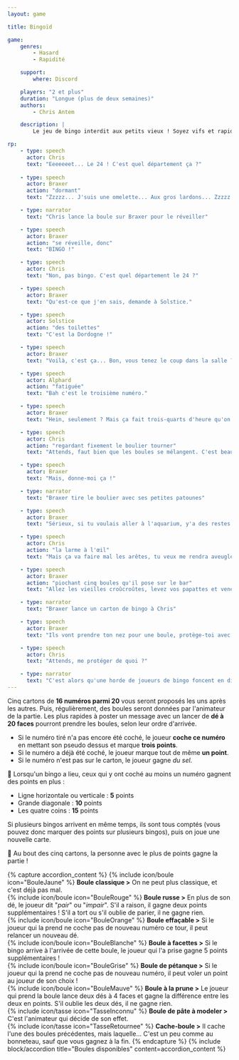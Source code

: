 ```yaml
---
layout: game

title: Bingoïd

game:
    genres:
        - Hasard
        - Rapidité

    support:
        where: Discord

    players: "2 et plus"
    duration: "Longue (plus de deux semaines)"
    authors:
        - Chris Antem

    description: |
        Le jeu de bingo interdit aux petits vieux ! Soyez vifs et rapides pour faire une ligne, sachant que tout le monde joue avec le même carton !

rp:
    - type: speech
      actor: Chris
      text: "Eeeeeeet... Le 24 ! C'est quel département ça ?"
      
    - type: speech
      actor: Braxer
      action: "dormant"
      text: "Zzzzz... J'suis une omelette... Aux gros lardons... Zzzzz..."

    - type: narrator
      text: "Chris lance la boule sur Braxer pour le réveiller"

    - type: speech
      actor: Braxer
      action: "se réveille, donc"
      text: "BINGO !"

    - type: speech
      actor: Chris
      text: "Non, pas bingo. C'est quel département le 24 ?"

    - type: speech
      actor: Braxer
      text: "Qu'est-ce que j'en sais, demande à Solstice."

    - type: speech
      actor: Solstice
      action: "des toilettes"
      text: "C'est la Dordogne !"

    - type: speech
      actor: Braxer
      text: "Voilà, c'est ça... Bon, vous tenez le coup dans la salle ?"

    - type: speech
      actor: Alphard
      action: "fatiguée"
      text: "Bah c'est le troisième numéro."

    - type: speech
      actor: Braxer
      text: "Hein, seulement ? Mais ça fait trois-quarts d'heure qu'on a commencé ! Chris, tu fais quoi ?"

    - type: speech
      actor: Chris
      action: "regardant fixement le boulier tourner"
      text: "Attends, faut bien que les boules se mélangent. C'est beau toutes ces couleurs, ces numérooooos..."

    - type: speech
      actor: Braxer
      text: "Mais, donne-moi ça !"

    - type: narrator
      text: "Braxer tire le boulier avec ses petites patounes"

    - type: speech
      actor: Braxer
      text: "Sérieux, si tu voulais aller à l'aquarium, y'a des restes de soupe au poisson dans la cuisine, rince-toi l'œil."

    - type: speech
      actor: Chris
      action: "la larme à l'œil"
      text: "Mais ça va faire mal les arêtes, tu veux me rendra aveugle ?"

    - type: speech
      actor: Braxer
      action: "piochant cinq boules qu'il pose sur le bar"
      text: "Allez les vieilles croûcroûtes, levez vos papattes et venez chercher ces bouboules ! Premier arrivé premier servi !"

    - type: narrator
      text: "Braxer lance un carton de bingo à Chris"

    - type: speech
      actor: Braxer
      text: "Ils vont prendre ton nez pour une boule, protège-toi avec ça. Moi je vais dans le placard."

    - type: speech
      actor: Chris
      text: "Attends, me protéger de quoi ?"

    - type: narrator
      text: "C'est alors qu'une horde de joueurs de bingo foncent en direction du bar, les yeux injectés de sang"
---
```


Cinq cartons de **16 numéros parmi 20** vous seront proposés les uns après les autres. Puis, régulièrement, des boules seront données par l'animateur de la partie. Les plus rapides à poster un message avec un lancer de **dé à 20 faces** pourront prendre les boules, selon leur ordre d'arrivée.  
- Si le numéro tiré n'a pas encore été coché, le joueur **coche ce numéro** en mettant son pseudo dessus et marque **trois points**.  
- Si le numéro a déjà été coché, le joueur marque tout de même **un point**.
- Si le numéro n'est pas sur le carton, le joueur gagne *du sel*.

🎊 Lorsqu'un bingo a lieu, ceux qui y ont coché au moins un numéro gagnent des points en plus : 
- Ligne horizontale ou verticale : **5** points
- Grande diagonale : **10** points
- Les quatre coins : **15** points

Si plusieurs bingos arrivent en même temps, ils sont tous comptés (vous pouvez donc marquer des points sur plusieurs bingos), puis on joue une nouvelle carte.

🥅 Au bout des cinq cartons, la personne avec le plus de points gagne la partie !

{% capture accordion_content %}
{% include icon/boule icon="BouleJaune" %} **Boule classique >** On ne peut plus classique, et c'est déjà pas mal.  
{% include icon/boule icon="BouleRouge" %} **Boule russe >** En plus de son dé, le joueur dit "*pair*" ou "*impair*". S'il a raison, il gagne deux points supplémentaires ! S'il a tort ou s'il oublie de parier, il ne gagne rien.  
{% include icon/boule icon="BouleOrange" %} **Boule effaçable >**  Si le joueur qui la prend ne coche pas de nouveau numéro ce tour, il peut relancer un nouveau dé.  
{% include icon/boule icon="BouleBlanche" %} **Boule à facettes >** Si le bingo arrive à l'arrivée de cette boule, le joueur qui l'a prise gagne 5 points supplémentaires !  
{% include icon/boule icon="BouleGrise" %} **Boule de pétanque >** Si le joueur qui la prend ne coche pas de nouveau numéro, il peut voler un point au joueur de son choix !  
{% include icon/boule icon="BouleMauve" %} **Boule à la prune >** Le joueur qui prend la boule lance deux dés à 4 faces et gagne la différence entre les deux en points. S'il oublie les deux dés, il ne gagne rien.  
{% include icon/tasse icon="TasseInconnu" %} **Boule de pâte à modeler >** C'est l'animateur qui décide de son effet.  
{% include icon/tasse icon="TasseRetournee" %} **Cache-boule >** Il cache l'une des boules précédentes, mais laquelle... C'est un peu comme au bonneteau, sauf que vous gagnez à la fin.
{% endcapture %}
{% include block/accordion title="Boules disponibles" content=accordion_content %}
